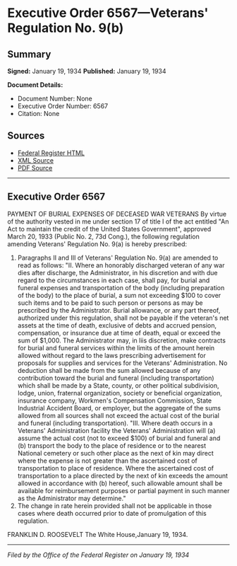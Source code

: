 # Executive Order 6567—Veterans' Regulation No. 9(b)

## Summary

**Signed:** January 19, 1934
**Published:** January 19, 1934

**Document Details:**
- Document Number: None
- Executive Order Number: 6567
- Citation: None

## Sources
- [Federal Register HTML](https://www.presidency.ucsb.edu/documents/executive-order-6567-veterans-regulation-no-9b)
- [XML Source](None)
- [PDF Source](None)

---

## Executive Order 6567

PAYMENT OF BURIAL EXPENSES OF DECEASED WAR VETERANS
By virtue of the authority vested in me under section 17 of title I of the act entitled "An Act to maintain the credit of the United States Government", approved March 20, 1933 (Public No. 2, 73d Cong.), the following regulation amending Veterans' Regulation No. 9(a) is hereby prescribed:
1. Paragraphs II and III of Veterans' Regulation No. 9(a) are amended to read as follows:
"II. Where an honorably discharged veteran of any war dies after discharge, the Administrator, in his discretion and with due regard to the circumstances in each case, shall pay, for burial and funeral expenses and transportation of the body (including preparation of the body) to the place of burial, a sum not exceeding $100 to cover such items and to be paid to such person or persons as may be prescribed by the Administrator. Burial allowance, or any part thereof, authorized under this regulation, shall not be payable if the veteran's net assets at the time of death, exclusive of debts and accrued pension, compensation, or insurance due at time of death, equal or exceed the sum of $1,000. The Administrator may, in liis discretion, make contracts for burial and funeral services within the limits of the amount herein allowed without regard to the laws prescribing advertisement for proposals for supplies and services for the Veterans' Administration. No deduction shall be made from the sum allowed because of any contribution toward the burial and funeral (including transportation) which shall be made by a State, county, or other political subdivision, lodge, union, fraternal organization, society or beneficial organization, insurance company, Workmen's Compensation Commission, State Industrial Accident Board, or employer, but the aggregate of the sums allowed from all sources shall not exceed the actual cost of the burial and funeral (including transportation).
"III. Where death occurs in a Veterans' Administration facility the Veterans' Administration will (a) assume the actual cost (not to exceed $100) of burial and funeral and (b) transport the body to the place of residence or to the nearest National cemetery or such other place as the next of kin may direct where the expense is not greater than the ascertained cost of transportation to place of residence. Where the ascertained cost of transportation to a place directed by the next of kin exceeds the amount allowed in accordance with (b) hereof, such allowable amount shall be available for reimbursement purposes or partial payment in such manner as the Administrator may determine."
2. The change in rate herein provided shall not be applicable in those cases where death occurred prior to date of promulgation of this regulation.

FRANKLIN D. ROOSEVELT
The White House,January 19, 1934.

---

*Filed by the Office of the Federal Register on January 19, 1934*
